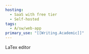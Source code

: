 ```yaml
---
hosting:
  - SaaS with free tier
  - Self-hosted
tags:
  - A/sw/web-app
primary_use: "[[Writing.Academic]]"
---
```


LaTex editor
